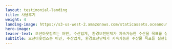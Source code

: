 ```yaml
---
layout: testimonial-landing
title: 사용후기
weight: 4
landing-image: https://s3-us-west-2.amazonaws.com/staticassets.oceanoutcomes.org/rollover+images/testimonials-hover.jpg
hero-image:
teaser-text: 오션아웃컴즈는 어민, 수산업계, 환경보전단체가 지속가능한 수산물 목표를 실현할 수 있도록 돕고 있습니다. 오션 아웃컴즈의 클라이언트들은 오션아웃컴즈를 어떻게 평가하고 있을까요? 
subtitle: 오션아웃컴즈는 어민, 수산업계, 환경보전단체가 지속가능한 수산물 목표를 실현할 수 있도록 돕고 있습니다. 오션 아웃컴즈의 클라이언트들은 오션아웃컴즈를 어떻게 평가하고 있을까요? 
---
```

